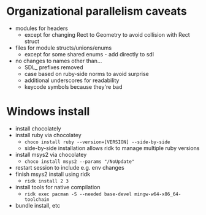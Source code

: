 # Organizational parallelism caveats
- modules for headers
  - except for changing Rect to Geometry to avoid collision with Rect struct
- files for module structs/unions/enums
  - except for some shared enums - add directly to sdl
- no changes to names other than...
  - SDL_ prefixes removed
  - case based on ruby-side norms to avoid surprise
  - additional underscores for readability
  - keycode symbols because they're bad


#  Windows install

- install chocolately
- install ruby via chocolatey
  - `choco install ruby --version=[VERSION] --side-by-side`
  - side-by-side installation allows ridk to manage multiple ruby versions
- install msys2 via chocolatey
  - `choco install msys2 --params "/NoUpdate"`
- restart session to include e.g. env changes
- finish msys2 install using ridk
  - `ridk install 2 3`
- install tools for native compilation
  - `ridk exec pacman -S --needed base-devel mingw-w64-x86_64-toolchain`
- bundle install, etc
